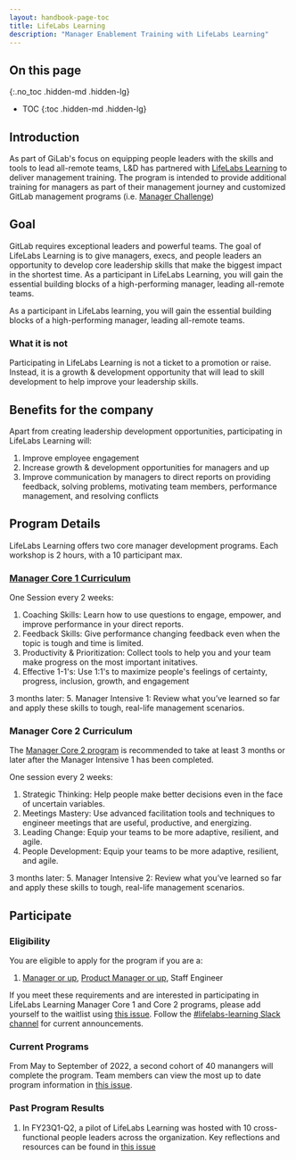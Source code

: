 ```yaml
---
layout: handbook-page-toc
title: LifeLabs Learning
description: "Manager Enablement Training with LifeLabs Learning"
---
```


## On this page
{:.no_toc .hidden-md .hidden-lg}

- TOC
{:toc .hidden-md .hidden-lg}

## Introduction

As part of GiLab's focus on equipping people leaders with the skills and tools to lead all-remote teams, L&D has partnered with [LifeLabs Learning](https://lifelabslearning.com/) to deliver management training. The program is intended to provide additional training for managers as part of their management journey and customized GitLab management programs (i.e. [Manager Challenge](https://about.gitlab.com/handbook/people-group/learning-and-development/manager-challenge/)) 

## Goal

GitLab requires exceptional leaders and powerful teams. The goal of LifeLabs Learning is to give managers, execs, and people leaders an opportunity to develop core leadership skills that make the biggest impact in the shortest time. As a participant in LifeLabs Learning, you will gain the essential building blocks of a high-performing manager, leading all-remote teams.

As a participant in LifeLabs learning, you will gain the essential building blocks of a high-performing manager, leading all-remote teams. 

### What it is not

Participating in LifeLabs Learning is not a ticket to a promotion or raise. Instead, it is a growth & development opportunity that will lead to skill development to help improve your leadership skills. 

## Benefits for the company

Apart from creating leadership development opportunities, participating in LifeLabs Learning will: 

1. Improve employee engagement
2. Increase growth & development opportunities for managers and up
3. Improve communication by managers to direct reports on providing feedback, solving problems, motivating team members, performance management, and resolving conflicts

## Program Details

LifeLabs Learning offers two core manager development programs. Each workshop is 2 hours, with a 10 participant max. 

### [Manager Core 1 Curriculum](https://drive.google.com/file/d/1MJmxjrMSSCq3lWOOks-vMnzdzPucI0jp/view)

One Session every 2 weeks: 
1. Coaching Skills: Learn how to use questions to engage, empower, and improve performance in your direct reports.
2. Feedback Skills: Give performance changing feedback even when the topic is tough and time is limited.
3. Productivity & Prioritization: Collect tools to help you and your team make progress on the most important initatives.
4. Effective 1-1's: Use 1:1's to maximize people's feelings of certainty, progress, inclusion, growth, and engagement

3 months later: 
5. Manager Intensive 1: Review what you’ve learned so far and apply these skills to tough, real-life management scenarios. 

### Manager Core 2 Curriculum

The [Manager Core 2 program](https://drive.google.com/file/d/1f0HhqBfGn1lnaYSMHcYYqauwyOkNHS0R/view) is recommended to take at least 3 months or later after the Manager Intensive 1 has been completed. 

One session every 2 weeks: 
1. Strategic Thinking: Help people make better decisions even in the face of uncertain variables.
2. Meetings Mastery: Use advanced facilitation tools and techniques to engineer meetings that are useful, productive, and energizing.
3. Leading Change: Equip your teams to be more adaptive, resilient, and agile.
4. People Development: Equip your teams to be more adaptive, resilient, and agile. 

3 months later: 
5. Manager Intensive 2: Review what you’ve learned so far and apply these skills to tough, real-life management scenarios.

## Participate

### Eligibility 

You are eligible to apply for the program if you are a: 
 
1. [Manager or up](https://about.gitlab.com/company/team/structure/#layers), [Product Manager or up](https://about.gitlab.com/job-families/product/product-manager/), Staff Engineer

If you meet these requirements and are interested in participating in LifeLabs Learning Manager Core 1 and Core 2 programs, please add yourself to the waitlist using [this issue](https://gitlab.com/gitlab-com/people-group/learning-development/training-curriculum/-/issues/53). Follow the [#lifelabs-learning Slack channel](https://app.slack.com/client/T02592416/C036Y740SKY) for current announcements.

### Current Programs

From May to September of 2022, a second cohort of 40 manangers will complete the program. Team members can view the most up to date program information in [this issue](https://gitlab.com/gitlab-com/people-group/learning-development/training-curriculum/-/issues/60).

### Past Program Results

1. In FY23Q1-Q2, a pilot of LifeLabs Learning was hosted with 10 cross-functional people leaders across the organization. Key reflections and resources can be found in [this issue](https://gitlab.com/gitlab-com/people-group/learning-development/general/-/issues/365)


